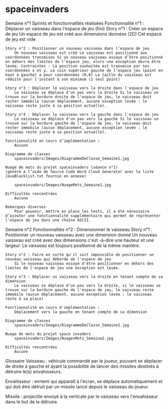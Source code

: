 # spaceinvaders

Semaine n°1
	Sprints et fonctionnalités réalisées
	Fonctionnalité n°1 : Déplacer un vaisseau dans l'espace de jeu (fini)
	Story n°1 : Créer un espace de jeu
		Un espace de jeu est créé aux dimensions données (2D) Cet espace de jeu est vide

	Story n°2 : Positionner un nouveau vaisseau dans l’espace de jeu
		Un nouveau vaisseau est créé Le vaisseau est positionné aux coordonnées transmises Si un nouveau vaisseau essaye d’être positionné en dehors des limites de l’espace jeu, alors une exception devra être levée. Contraintes : La position souhaitée est transmise par ses coordonnées x et y. Le coin supérieur gauche de l’espace jeu (point en haut à gauche) a pour coordonnées (0,0) La taille du vaisseau est réduite pour l'instant à son minimum (1 seul point)

	Story n°3 : Déplacer le vaisseau vers la droite dans l'espace de jeu
		Le vaisseau se déplace d'un pas vers la droite Si le vaisseau se trouve sur la bordure droite de l'espace de jeu, le vaisseau doit rester immobile (aucun déplacement, aucune exception levée : le vaisseau reste juste à sa position actuelle).

	Story n°4 : Déplacer le vaisseau vers la gauche dans l'espace de jeu
		Le vaisseau se déplace d'un pas vers la gauche Si le vaisseau se trouve sur la bordure gauche de l'espace de jeu, le vaisseau doit rester immobile (aucun déplacement, aucune exception levée : le vaisseau reste juste à sa position actuelle).

	Fonctionnalité en cours d’implémentation :
		Aucune

	Diagramme de classes
		spaceinvaders/Images/DiagrammeDeClasse_Semaine1.jpg

	Nuage de mots du projet spaceinvaders (séance n°1)
	(généré à l’aide de Source Code Word Cloud Generator avec la liste JavaBlacklist.txt fournie en annexe)

		spaceinvaders/Images/NuageMots_Semaine1.jpg

	Difficultés rencontrées
		Aucune

	Remarques diverses
		Pour pouvoir, mettre en place les tests, il a été nécessaire d’ajouter une fonctionnalité supplémentaire qui permet de représenter l’espace de jeu dans une chaîne ASCII.


Semaine n°2
	Fonctionnalités n°2 : Dimensionner le vaisseau
	Story n°1 : Positionner un nouveau vaisseau avec une dimension donné
		Un nouveau vaisseau est créé avec des dimensions c'est -à-dire une hauteur et une largeur. Le vaisseau est toujours positionné de la même manière.

	Story n°2 : Faire en sorte qu'il soit impossible de positionner un nouveau vaisseau qui déborde de l'espace de jeu
		Si le nouveau vaisseau essaye d'être positionner en dehors des limites de l'espace de jeu une exception est levée.

	Story n°3 : Déplacer un vaisseau vers la droite en tenant compte de sa dimension
		Le vaisseau se déplace d'un pas vers la droite, si le vaisseau se trouve sur la bordure gauche de l'espace de jeu, le vaisseau reste immobile (aucun déplacement, aucune exception levée : le vaisseau reste à sa place)

	Fonctionnalité en cours d'implémentation :
		Déplacement vers la gauche en tenant compte de sa dimension

	Diagramme de classes
		spaceinvaders/Images/DiagrammeDeClasse_Semaine2.jpg

	Nuage de mots du projet space invaders
		spaceinvaders/Images/NuagesMots_Semaine2.jpg

	Difficultés rencontrées
		Aucune

Glossaire
Vaisseau : véhicule commandé par le joueur, pouvant se déplacer de droite à gauche et ayant la possibilité de lancer des missiles destinés à détruire le(s) envahisseurs.

Envahisseur : ennemi qui apparaît à l'écran, se déplace automatiquement et qui doit être détruit par un missile lancé depuis le vaisseau du joueur.

Missile : projectile envoyé à la verticale par le vaisseau vers l'envahisseur dans le but de le détruire.